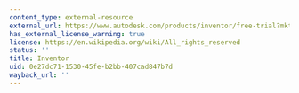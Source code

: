 ```yaml
---
content_type: external-resource
external_url: https://www.autodesk.com/products/inventor/free-trial?mktvar002=5659199|SEM|292754951|22909552031|kwd-11408290&utm_source=GGL&utm_medium=SEM&utm_campaign=GGL_D-M_Inventor_AMER_US_SL_SEM_BR_NEW_EX_0000_5659199&utm_id=5659199&utm_term=kwd-11408290&mkwid=s|pcrid|591195173695|pkw|autodesk%20inventor|pmt|b|pdv|c|slid||pgrid|22909552031|ptaid|kwd-11408290|pid|&utm_medium=cpc&utm_source=bing&utm_campaign=GGL_INVENTOR_US_BR_SEM_EXACT&utm_term=autodesk%20inventor&utm_content=s|pcrid|591195173695|pkw|autodesk%20inventor|pmt|b|pdv|c|slid||pgrid|22909552031|ptaid|kwd-11408290|&gad_source=1&gclid=CjwKCAjw5ImwBhBtEiwAFHDZx66QmuZP5wbll8yJTyOnwfv8PvJSW4zsSxz0Dn48vPrBEUX3Z2gFRRoCc3AQAvD_BwE&ef_id=ZQSx7wANWVmnhgBV:20240326123658:s
has_external_license_warning: true
license: https://en.wikipedia.org/wiki/All_rights_reserved
status: ''
title: Inventor
uid: 0e27dc71-1530-45fe-b2bb-407cad847b7d
wayback_url: ''
---
```

